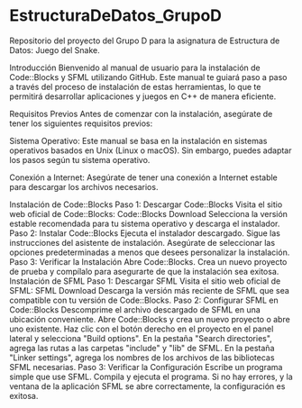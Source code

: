 # EstructuraDeDatos_GrupoD
Repositorio del proyecto del Grupo D para la asignatura de Estructura de Datos: Juego del Snake.

Introducción
Bienvenido al manual de usuario para la instalación de Code::Blocks y SFML utilizando GitHub. Este manual te guiará paso a paso a través del proceso de instalación de estas herramientas, lo que te permitirá desarrollar aplicaciones y juegos en C++ de manera eficiente.

Requisitos Previos
Antes de comenzar con la instalación, asegúrate de tener los siguientes requisitos previos:

Sistema Operativo: Este manual se basa en la instalación en sistemas operativos basados en Unix (Linux o macOS). Sin embargo, puedes adaptar los pasos según tu sistema operativo.

Conexión a Internet: Asegúrate de tener una conexión a Internet estable para descargar los archivos necesarios.

Instalación de Code::Blocks
Paso 1: Descargar Code::Blocks
Visita el sitio web oficial de Code::Blocks: Code::Blocks Download
Selecciona la versión estable recomendada para tu sistema operativo y descarga el instalador.
Paso 2: Instalar Code::Blocks
Ejecuta el instalador descargado.
Sigue las instrucciones del asistente de instalación.
Asegúrate de seleccionar las opciones predeterminadas a menos que desees personalizar la instalación.
Paso 3: Verificar la Instalación
Abre Code::Blocks.
Crea un nuevo proyecto de prueba y compílalo para asegurarte de que la instalación sea exitosa.
Instalación de SFML
Paso 1: Descargar SFML
Visita el sitio web oficial de SFML: SFML Download
Descarga la versión más reciente de SFML que sea compatible con tu versión de Code::Blocks.
Paso 2: Configurar SFML en Code::Blocks
Descomprime el archivo descargado de SFML en una ubicación conveniente.
Abre Code::Blocks y crea un nuevo proyecto o abre uno existente.
Haz clic con el botón derecho en el proyecto en el panel lateral y selecciona "Build options".
En la pestaña "Search directories", agrega las rutas a las carpetas "include" y "lib" de SFML.
En la pestaña "Linker settings", agrega los nombres de los archivos de las bibliotecas SFML necesarias.
Paso 3: Verificar la Configuración
Escribe un programa simple que use SFML.
Compila y ejecuta el programa.
Si no hay errores, y la ventana de la aplicación SFML se abre correctamente, la configuración es exitosa.
